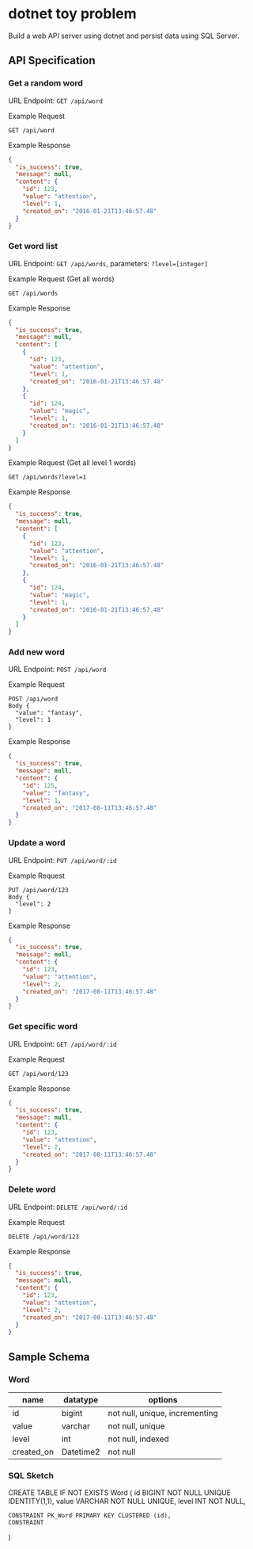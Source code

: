 # dotnet toy problem

[summary]::
Build a web API server using dotnet and persist data using SQL Server.

## API Specification

### Get a random word

URL Endpoint: `GET /api/word`

Example Request

```
GET /api/word
```

Example Response

```json
{
  "is_success": true,
  "message": null,
  "content": {
    "id": 123,
    "value": "attention",
    "level": 1,
    "created_on": "2016-01-21T13:46:57.48"
  }
}
```

### Get word list

URL Endpoint: `GET /api/words`, parameters: `?level=[integer]`

Example Request (Get all words)

```
GET /api/words
```

Example Response

```json
{
  "is_success": true,
  "message": null,
  "content": [
    {
      "id": 123,
      "value": "attention",
      "level": 1,
      "created_on": "2016-01-21T13:46:57.48"
    },
    {
      "id": 124,
      "value": "magic",
      "level": 1,
      "created_on": "2016-01-21T13:46:57.48"
    }
  ]
}
```

Example Request (Get all level 1 words)

```
GET /api/words?level=1
```

Example Response

```json
{
  "is_success": true,
  "message": null,
  "content": [
    {
      "id": 123,
      "value": "attention",
      "level": 1,
      "created_on": "2016-01-21T13:46:57.48"
    },
    {
      "id": 124,
      "value": "magic",
      "level": 1,
      "created_on": "2016-01-21T13:46:57.48"
    }
  ]
}
```

### Add new word

URL Endpoint: `POST /api/word`

Example Request

```
POST /api/word
Body {
  "value": "fantasy",
  "level": 1
}
```

Example Response

```json
{
  "is_success": true,
  "message": null,
  "content": {
    "id": 125,
    "value": "fantasy",
    "level": 1,
    "created_on": "2017-08-11T13:46:57.48"
  }
}
```

### Update a word

URL Endpoint: `PUT /api/word/:id`

Example Request

```
PUT /api/word/123
Body {
  "level": 2
}
```

Example Response

```json
{
  "is_success": true,
  "message": null,
  "content": {
    "id": 123,
    "value": "attention",
    "level": 2,
    "created_on": "2017-08-11T13:46:57.48"
  }
}
```

### Get specific word

URL Endpoint: `GET /api/word/:id`

Example Request

```
GET /api/word/123
```

Example Response

```json
{
  "is_success": true,
  "message": null,
  "content": {
    "id": 123,
    "value": "attention",
    "level": 2,
    "created_on": "2017-08-11T13:46:57.48"
  }
}
```

### Delete word

URL Endpoint: `DELETE /api/word/:id`

Example Request

```
DELETE /api/word/123
```

Example Response

```json
{
  "is_success": true,
  "message": null,
  "content": {
    "id": 123,
    "value": "attention",
    "level": 2,
    "created_on": "2017-08-11T13:46:57.48"
  }
}
```

## Sample Schema

### Word
name          | datatype  | options
------------- | --------- | ------------------------------ 
id            | bigint    | not null, unique, incrementing
value         | varchar   | not null, unique
level         | int       | not null, indexed
created_on    | Datetime2 | not null

### SQL Sketch

CREATE TABLE IF NOT EXISTS Word (
    id BIGINT NOT NULL UNIQUE IDENTITY(1,1),
    value VARCHAR NOT NULL UNIQUE,
    level INT NOT NULL,

    CONSTRAINT PK_Word PRIMARY KEY CLUSTERED (id),
    CONSTRAINT 
)
